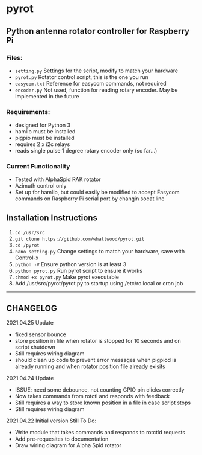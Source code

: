 # pyrot
## Python antenna rotator controller for Raspberry Pi

### Files:
- ```setting.py``` Settings for the script, modify to match your hardware
- ```pyrot.py``` Rotator control script, this is the one you run
- ```easycom.txt``` Reference for easycom commands, not required
- ```encoder.py``` Not used, function for reading rotary encoder. May be implemented in the future

### Requirements:
- designed for Python 3
- hamlib must be installed
- pigpio must be installed
- requires 2 x i2c relays
- reads single pulse 1 degree rotary encoder only (so far...)

### Current Functionality
- Tested with AlphaSpid RAK rotator
- Azimuth control only
- Set up for hamlib, but could easily be modified to accept Easycom commands on Raspberry Pi serial port by changin socat line

## Installation Instructions

1. ```cd /usr/src```
2. ```git clone https://github.com/whattwood/pyrot.git```
3. ```cd /pyrot```
4. ```nano setting.py``` Change settings to match your hardware, save with Control-x
5. ```python -V``` Ensure python version is at least 3
6. ```python pyrot.py``` Run pyrot script to ensure it works
7. ```chmod +x pyrot.py``` Make pyrot executable
8. Add /usr/src/pyrot/pyrot.py to startup using /etc/rc.local or cron job



-------------------------------------------------------------------
## CHANGELOG

2021.04.25 Update
- fixed sensor bounce
- store position in file when rotator is stopped for 10 seconds and on script shutdown
- Still requires wiring diagram
- should clean up code to prevent error messages when pigpiod is already running and when rotator position file already exisits

2021.04.24 Update
- ISSUE: need some debounce, not counting GPIO pin clicks correctly
- Now takes commands from rotctl and responds with feedback
- Still requires a way to store known position in a file in case script stops
- Still requires wiring diagram

2021.04.22 Initial version
Still To Do:
- Write module that takes commands and responds to rotctld requests
- Add pre-requesites to documentation
- Draw wiring diagram for Alpha Spid rotator
